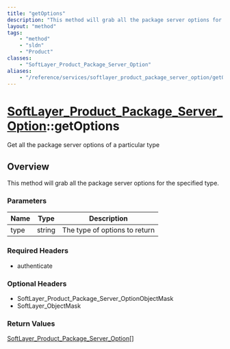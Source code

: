 ```yaml
---
title: "getOptions"
description: "This method will grab all the package server options for the specified type."
layout: "method"
tags:
    - "method"
    - "sldn"
    - "Product"
classes:
    - "SoftLayer_Product_Package_Server_Option"
aliases:
    - "/reference/services/softlayer_product_package_server_option/getOptions"
---
```

# [SoftLayer_Product_Package_Server_Option](/reference/services/SoftLayer_Product_Package_Server_Option)::getOptions

Get all the package server options of a particular type


## Overview 
This method will grab all the package server options for the specified type. 

### Parameters 
|Name | Type | Description |
| --- | --- | --- |
|type| string| The type of options to return|


### Required Headers
* authenticate

### Optional Headers
* SoftLayer_Product_Package_Server_OptionObjectMask
* SoftLayer_ObjectMask

### Return Values
<a href='/reference/datatypes/SoftLayer_Product_Package_Server_Option'>SoftLayer_Product_Package_Server_Option[] </a>


